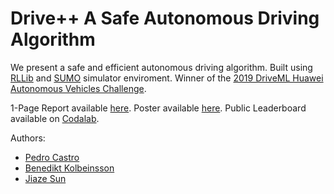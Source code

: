 # Drive++   A Safe Autonomous Driving Algorithm

We  present  a  safe  and  efficient  autonomous  driving  algorithm. Built using [RLLib](https://ray.readthedocs.io/en/latest/rllib.html) and [SUMO](https://www.dlr.de/ts/en/desktopdefault.aspx/tabid-9883/16931_read-41000/) simulator enviroment.
Winner of the [2019 DriveML Huawei Autonomous Vehicles Challenge](https://www.drive-ml.com/).

1-Page Report available [here](deliverables/1-Page_Report_Drive++.pdf).
Poster available [here](deliverables/Poster-Drive++_A_Safe_Autonomous_Driving_Algorithm.pdf).
Public Leaderboard available on  [Codalab](https://competitions.codalab.org/competitions/21639).

Authors:
* [Pedro Castro](https://github.com/PedroCastro)
* [Benedikt Kolbeinsson](https://github.com/BenediktKol)
* [Jiaze Sun](https://github.com/justin941208)
